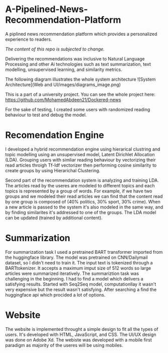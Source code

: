 # A-Pipelined-News-Recommendation-Platform
A piplined news recommendation platform which provides a personalized experience to readers. 

*The content of this repo is subjected to change.*

Delivering the recommendations was inclusive to Natural Language Processing and other Ai technologies such as text summarization, text modelling, unsupervised learning, and similarity metrics.

The following diagram illustrates the whole system architecture
![System Architecture](Web and UI/images/diagrams_image.png)

This is a part of a university project. You can see the whole project here: https://github.com/MohamedAbdeen21/Dockered-news

For the sake of testing, I created some users with randomized reading behaviour to test and debug the model.
# Recomendation Engine

I developed a hybrid recommendation engine using hierarical clustring and topic modelling using an unsupervised model, Latent Dirichlet Allocation (LDA). Grouping users with simliar reading behaviour by vectorizing their read articles throigh Tf-Idf vectorizer then performing cosine similarity to create groups by using Hierarichal Clustering. 

Second part of the recommendation system is analyzing and training LDA. The articles read by the useres are modeled to different topics and each topics is represented by a group of words. For example, if we have two groups and we modeled their read articles we can find that the content read by one group is composed of (40% politics, 30% sport, 30% crime). When a new article is passed to the system it's also modeled in the same way, and by finding similarites it's addressed to one of the groups. The LDA model can be updated (trained by additional content).

# Summarization

For summarization task I used a pretrained BART transformer imported from the huggingface library. The model was pretrained on CNN/Dailymail dataset, so I didn't need to train it. The input text is tokenized through a BARTtokenizer. It accepts a maximum imput size of 512 words so large articles were summarized iteratively. The summariztion task was challenging in the beginning. I had to find a model which delivers a satisfying results. Started with Seq2Seq model, computationllay it wasn't very expensive but the result wasn't satisfying. After searching a find the huggingface api which procided a lot of options.

# Website

The website is implemented throught a simple design to fit all the types of users. It's developed with HTML, JavaScript, and CSS. The UI/UX design was done on Adobe Xd. The webiste was developed with a mobile first paradigm as majority of the useres will be using mobiles.
